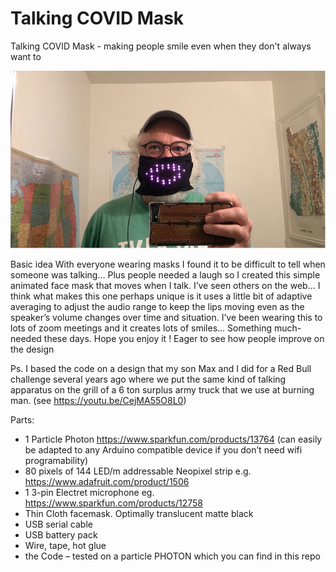 # Talking COVID Mask
Talking COVID Mask - making people smile even when they don't always want to

![Here's me and my mask](/images/me.png)

Basic idea
With everyone wearing masks I found it to be difficult to tell when someone was talking… Plus people needed a laugh so I created this simple animated face mask that moves when I talk. I’ve seen others on the web… I think what makes this one perhaps unique is it uses a little bit of adaptive averaging to adjust the audio range to keep the lips moving even as the speaker’s volume changes over time and situation. I’ve been wearing this to lots of zoom meetings and it creates lots of smiles… Something much-needed these days. Hope you enjoy it !
Eager to see how people improve on the design

Ps. I based the code on a design that my son Max and I did for a Red Bull challenge several years ago where we put the same kind of talking apparatus on the grill of a 6 ton surplus army truck that we use at burning man.  (see https://youtu.be/CejMA55O8L0)

Parts:
* 1 Particle Photon   https://www.sparkfun.com/products/13764  (can easily be adapted to any Arduino compatible device if you don’t need wifi programability)
* 80 pixels of 144 LED/m addressable Neopixel strip e.g. https://www.adafruit.com/product/1506
* 1 3-pin Electret microphone  eg. https://www.sparkfun.com/products/12758 
* Thin Cloth facemask. Optimally translucent matte black 
* USB serial cable
* USB battery pack
* Wire, tape, hot glue
* the  Code   – tested on a particle PHOTON  which you can find in this repo



